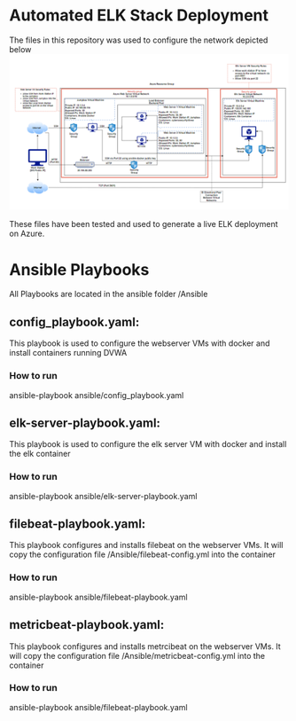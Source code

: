 # Automated ELK Stack Deployment

The files in this repository was used to configure the network depicted below
![ELK Architecture](https://github.com/LuckyML96/ucb-cybersecurity/blob/main/Diagrams/Elk%20Architecture.PNG?raw=true)

These files have been tested and used to generate a live ELK deployment on Azure. 

# Ansible Playbooks
All Playbooks are located in the ansible folder /Ansible

## config_playbook.yaml:
This playbook is used to configure the webserver VMs with docker and install containers running DVWA

### How to run

ansible-playbook ansible/config_playbook.yaml

## elk-server-playbook.yaml:
This playbook is used to configure the elk server VM with docker and install the elk container

### How to run

ansible-playbook ansible/elk-server-playbook.yaml

## filebeat-playbook.yaml:
This playbook configures and installs filebeat on the webserver VMs. It will copy the configuration file /Ansible/filebeat-config.yml into the container

### How to run

ansible-playbook ansible/filebeat-playbook.yaml

## metricbeat-playbook.yaml:
This playbook configures and installs metrcibeat on the webserver VMs. It will copy the configuration file /Ansible/metricbeat-config.yml into the container

### How to run

ansible-playbook ansible/filebeat-playbook.yaml
